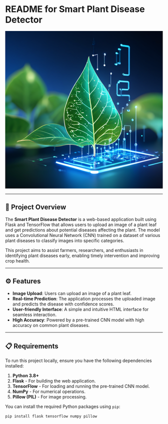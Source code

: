 # README for **Smart Plant Disease Detector**

![Smart Plant Disease Detector](https://github.com/FerasAlshash/Planet-Diseas/blob/main/SEdmkmBLlPZhdSdkqtLYm.jpg)

---

## 🌱 Project Overview
The **Smart Plant Disease Detector** is a web-based application built using Flask and TensorFlow that allows users to upload an image of a plant leaf and get predictions about potential diseases affecting the plant. The model uses a Convolutional Neural Network (CNN) trained on a dataset of various plant diseases to classify images into specific categories.

This project aims to assist farmers, researchers, and enthusiasts in identifying plant diseases early, enabling timely intervention and improving crop health.

---

## ⚙️ Features
- **Image Upload**: Users can upload an image of a plant leaf.
- **Real-time Prediction**: The application processes the uploaded image and predicts the disease with confidence scores.
- **User-friendly Interface**: A simple and intuitive HTML interface for seamless interaction.
- **High Accuracy**: Powered by a pre-trained CNN model with high accuracy on common plant diseases.

---

## 📋 Requirements
To run this project locally, ensure you have the following dependencies installed:

1. **Python 3.8+**
2. **Flask** - For building the web application.
3. **TensorFlow** - For loading and running the pre-trained CNN model.
4. **NumPy** - For numerical operations.
5. **Pillow (PIL)** - For image processing.

You can install the required Python packages using `pip`:
```bash
pip install flask tensorflow numpy pillow
